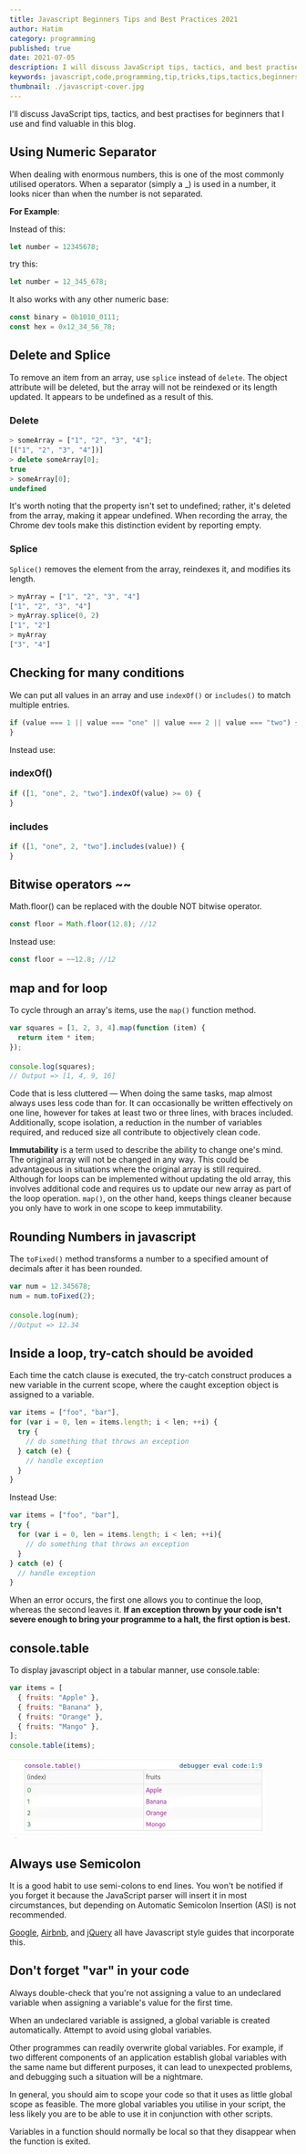 ```yaml
---
title: Javascript Beginners Tips and Best Practices 2021
author: Hatim
category: programming
published: true
date: 2021-07-05
description: I will discuss JavaScript tips, tactics, and best practises for beginners that I use and find valuable in this blog
keywords: javascript,code,programming,tip,tricks,tips,tactics,beginners,const,console,table,map,for,loop,try,catch,delete,splice,indexOf,includes,conditions,guide,practises,best,var,semicolons
thumbnail: ./javascript-cover.jpg
---
```


I'll discuss JavaScript tips, tactics, and best practises for beginners that I use and find valuable in this blog.

## Using Numeric Separator

When dealing with enormous numbers, this is one of the most commonly utilised operators.
When a separator (simply a \_) is used in a number, it looks nicer than when the number is not separated.

**For Example**:

Instead of this:

```javascript
let number = 12345678;
```

try this:

```javascript
let number = 12_345_678;
```

It also works with any other numeric base:

```javascript
const binary = 0b1010_0111;
const hex = 0x12_34_56_78;
```

## Delete and Splice

To remove an item from an array, use `splice` instead of `delete`.
The object attribute will be deleted, but the array will not be reindexed or its length updated. It appears to be undefined as a result of this.

### Delete

```javascript
> someArray = ["1", "2", "3", "4"];
[("1", "2", "3", "4"])]
> delete someArray[0];
true
> someArray[0];
undefined
```

It's worth noting that the property isn't set to undefined; rather, it's deleted from the array, making it appear undefined. When recording the array, the Chrome dev tools make this distinction evident by reporting empty.

### Splice

`Splice()` removes the element from the array, reindexes it, and modifies its length.

```javascript
> myArray = ["1", "2", "3", "4"]
["1", "2", "3", "4"]
> myArray.splice(0, 2)
["1", "2"]
> myArray
["3", "4"]
```

## Checking for many conditions

We can put all values in an array and use `indexOf()` or `includes()` to match multiple entries.

```javascript
if (value === 1 || value === "one" || value === 2 || value === "two") {
}
```

Instead use:

### indexOf()

```javascript
if ([1, "one", 2, "two"].indexOf(value) >= 0) {
}
```

### includes

```javascript
if ([1, "one", 2, "two"].includes(value)) {
}
```

## Bitwise operators ~~

Math.floor() can be replaced with the double NOT bitwise operator.

```javascript
const floor = Math.floor(12.8); //12
```

Instead use:

```javascript
const floor = ~~12.8; //12
```

## map and for loop

To cycle through an array's items, use the `map()` function method.

```javascript
var squares = [1, 2, 3, 4].map(function (item) {
  return item * item;
});

console.log(squares);
// Output => [1, 4, 9, 16]
```

Code that is less cluttered — When doing the same tasks, map almost always uses less code than for. It can occasionally be written effectively on one line, however for takes at least two or three lines, with braces included. Additionally, scope isolation, a reduction in the number of variables required, and reduced size all contribute to objectively clean code.

**Immutability** is a term used to describe the ability to change one's mind. The original array will not be changed in any way. This could be advantageous in situations where the original array is still required. Although for loops can be implemented without updating the old array, this involves additional code and requires us to update our new array as part of the loop operation. `map()`, on the other hand, keeps things cleaner because you only have to work in one scope to keep immutability.

## Rounding Numbers in javascript

The `toFixed()` method transforms a number to a specified amount of decimals after it has been rounded.

```javascript
var num = 12.345678;
num = num.toFixed(2);

console.log(num);
//Output => 12.34
```

## Inside a loop, try-catch should be avoided

Each time the catch clause is executed, the try-catch construct produces a new variable in the current scope, where the caught exception object is assigned to a variable.

```javascript
var items = ["foo", "bar"],
for (var i = 0, len = items.length; i < len; ++i) {
  try {
    // do something that throws an exception
  } catch (e) {
    // handle exception
  }
}

```

Instead Use:

```javascript
var items = ["foo", "bar"],
try {
  for (var i = 0, len = items.length; i < len; ++i){
    // do something that throws an exception
  }
} catch (e) {
  // handle exception
}
```

When an error occurs, the first one allows you to continue the loop, whereas the second leaves it.
**If an exception thrown by your code isn't severe enough to bring your programme to a halt, the first option is best.**

## console.table

To display javascript object in a tabular manner, use console.table:

```javascript
var items = [
  { fruits: "Apple" },
  { fruits: "Banana" },
  { fruits: "Orange" },
  { fruits: "Mango" },
];
console.table(items);
```

![console.table()](./javascript-table-output.webp)

## Always use Semicolon

It is a good habit to use semi-colons to end lines.
You won't be notified if you forget it because the JavaScript parser will insert it in most circumstances, but depending on Automatic Semicolon Insertion (ASI) is not recommended.

[Google](https://google.github.io/styleguide/jsguide.html#formatting-semicolons-are-required), [Airbnb](https://github.com/airbnb/javascript#semicolons), and [jQuery](https://contribute.jquery.org/style-guide/js/#semicolons) all have Javascript style guides that incorporate this.

## Don't forget "var" in your code

Always double-check that you're not assigning a value to an undeclared variable when assigning a variable's value for the first time.

When an undeclared variable is assigned, a global variable is created automatically.
Attempt to avoid using global variables.

Other programmes can readily overwrite global variables.
For example, if two different components of an application establish global variables with the same name but different purposes, it can lead to unexpected problems, and debugging such a situation will be a nightmare.

In general, you should aim to scope your code so that it uses as little global scope as feasible. The more global variables you utilise in your script, the less likely you are to be able to use it in conjunction with other scripts.

Variables in a function should normally be local so that they disappear when the function is exited.
